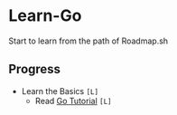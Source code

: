 # Learn-Go
Start to learn from the path of Roadmap.sh

## Progress
- Learn the Basics `[L]`
  - Read [Go Tutorial](https://go.dev/doc/tutorial/) `[L]`